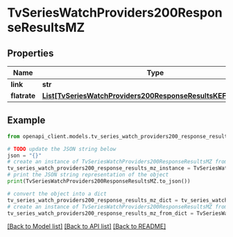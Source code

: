 # TvSeriesWatchProviders200ResponseResultsMZ


## Properties

Name | Type | Description | Notes
------------ | ------------- | ------------- | -------------
**link** | **str** |  | [optional] 
**flatrate** | [**List[TvSeriesWatchProviders200ResponseResultsKEFlatrateInner]**](TvSeriesWatchProviders200ResponseResultsKEFlatrateInner.md) |  | [optional] 

## Example

```python
from openapi_client.models.tv_series_watch_providers200_response_results_mz import TvSeriesWatchProviders200ResponseResultsMZ

# TODO update the JSON string below
json = "{}"
# create an instance of TvSeriesWatchProviders200ResponseResultsMZ from a JSON string
tv_series_watch_providers200_response_results_mz_instance = TvSeriesWatchProviders200ResponseResultsMZ.from_json(json)
# print the JSON string representation of the object
print(TvSeriesWatchProviders200ResponseResultsMZ.to_json())

# convert the object into a dict
tv_series_watch_providers200_response_results_mz_dict = tv_series_watch_providers200_response_results_mz_instance.to_dict()
# create an instance of TvSeriesWatchProviders200ResponseResultsMZ from a dict
tv_series_watch_providers200_response_results_mz_from_dict = TvSeriesWatchProviders200ResponseResultsMZ.from_dict(tv_series_watch_providers200_response_results_mz_dict)
```
[[Back to Model list]](../README.md#documentation-for-models) [[Back to API list]](../README.md#documentation-for-api-endpoints) [[Back to README]](../README.md)


